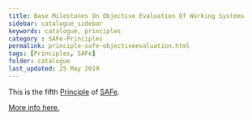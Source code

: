 ```yaml
---
title: Base Milestones On Objective Evaluation Of Working Systems
sidebar: catalogue_sidebar
keywords: catalogue, principles
category : SAFe-Principles
permalink: principle-safe-objectiveevaluation.html
tags: [Principles, SAFe]
folder: catalogue
last_updated: 25 May 2019
---
```


This is the fifth [Principle](principles) of [SAFe](safe-archetype).

[More info here.](http://scaledagileframework.com/base-milestones-on-objective-evaluation-of-working-systems/)